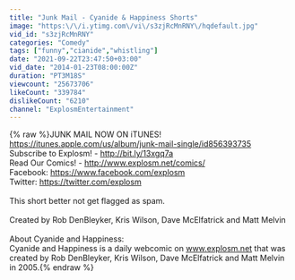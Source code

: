 ```yaml
---
title: "Junk Mail - Cyanide & Happiness Shorts"
image: "https:\/\/i.ytimg.com\/vi\/s3zjRcMnRNY\/hqdefault.jpg"
vid_id: "s3zjRcMnRNY"
categories: "Comedy"
tags: ["funny","cianide","whistling"]
date: "2021-09-22T23:47:50+03:00"
vid_date: "2014-01-23T08:00:00Z"
duration: "PT3M18S"
viewcount: "25673706"
likeCount: "339784"
dislikeCount: "6210"
channel: "ExplosmEntertainment"
---
```

{% raw %}JUNK MAIL NOW ON iTUNES! <a rel="nofollow" target="blank" href="https://itunes.apple.com/us/album/junk-mail-single/id856393735">https://itunes.apple.com/us/album/junk-mail-single/id856393735</a><br />Subscribe to Explosm! - <a rel="nofollow" target="blank" href="http://bit.ly/13xgq7a">http://bit.ly/13xgq7a</a><br />Read Our Comics! - <a rel="nofollow" target="blank" href="http://www.explosm.net/comics/">http://www.explosm.net/comics/</a><br />Facebook: <a rel="nofollow" target="blank" href="https://www.facebook.com/explosm">https://www.facebook.com/explosm</a><br />Twitter: <a rel="nofollow" target="blank" href="https://twitter.com/explosm">https://twitter.com/explosm</a><br /><br />This short better not get flagged as spam.<br /><br />Created by Rob DenBleyker, Kris Wilson, Dave McElfatrick and Matt Melvin<br /><br />About Cyanide and Happiness:<br />Cyanide and Happiness is a daily webcomic on www.explosm.net that was created by Rob DenBleyker, Kris Wilson, Dave McElfatrick and Matt Melvin in 2005.{% endraw %}

